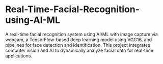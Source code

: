 # Real-Time-Facial-Recognition-using-AI-ML
A real-time facial recognition system using AI/ML with image capture via webcam, a TensorFlow-based deep learning model using VGG16, and pipelines for face detection and identification. This project integrates computer vision and AI to dynamically analyze facial data for real-time applications.
